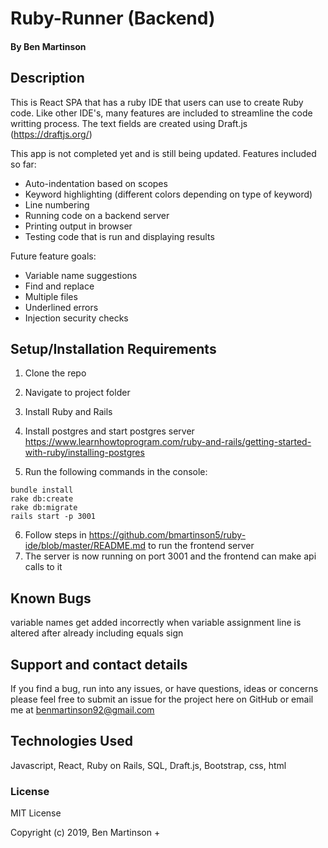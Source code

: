 # Ruby-Runner (Backend)

#### By Ben Martinson

## Description

This is React SPA that has a ruby IDE that users can use to create Ruby code. Like other IDE's, many features are included to streamline the code writting process. The text fields are created using Draft.js (https://draftjs.org/)

This app is not completed yet and is still being updated.
Features included so far:

- Auto-indentation based on scopes
- Keyword highlighting (different colors depending on type of keyword)
- Line numbering
- Running code on a backend server 
- Printing output in browser
- Testing code that is run and displaying results

Future feature goals:

- Variable name suggestions
- Find and replace
- Multiple files
- Underlined errors
- Injection security checks 

## Setup/Installation Requirements

1.  Clone the repo
2.  Navigate to project folder
3.  Install Ruby and Rails
4.  Install postgres and start postgres server
    https://www.learnhowtoprogram.com/ruby-and-rails/getting-started-with-ruby/installing-postgres

5.  Run the following commands in the console:
```
bundle install
rake db:create
rake db:migrate
rails start -p 3001
```
6.  Follow steps in https://github.com/bmartinson5/ruby-ide/blob/master/README.md 
    to run the frontend server
7.  The server is now running on port 3001 and the frontend can make api calls to it

## Known Bugs

variable names get added incorrectly when variable assignment line is altered after already including equals sign

## Support and contact details

If you find a bug, run into any issues, or have questions, ideas or concerns please feel free to submit an issue for the project here on GitHub or email me at benmartinson92@gmail.com

## Technologies Used

Javascript, React, Ruby on Rails, SQL, Draft.js, Bootstrap, css, html

### License

MIT License

Copyright (c) 2019, Ben Martinson
+
